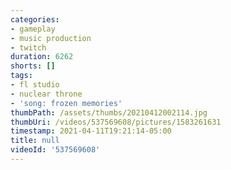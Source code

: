 ```yaml
---
categories:
- gameplay
- music production
- twitch
duration: 6262
shorts: []
tags:
- fl studio
- nuclear throne
- 'song: frozen memories'
thumbPath: /assets/thumbs/20210412002114.jpg
thumbUri: /videos/537569608/pictures/1583261631
timestamp: 2021-04-11T19:21:14-05:00
title: null
videoId: '537569608'
---
```

